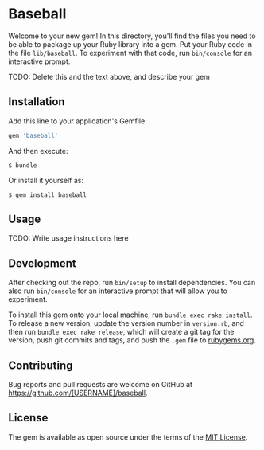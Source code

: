 # Baseball

Welcome to your new gem! In this directory, you'll find the files you need to be able to package up your Ruby library into a gem. Put your Ruby code in the file `lib/baseball`. To experiment with that code, run `bin/console` for an interactive prompt.

TODO: Delete this and the text above, and describe your gem

## Installation

Add this line to your application's Gemfile:

```ruby
gem 'baseball'
```

And then execute:

    $ bundle

Or install it yourself as:

    $ gem install baseball

## Usage

TODO: Write usage instructions here

## Development

After checking out the repo, run `bin/setup` to install dependencies. You can also run `bin/console` for an interactive prompt that will allow you to experiment.

To install this gem onto your local machine, run `bundle exec rake install`. To release a new version, update the version number in `version.rb`, and then run `bundle exec rake release`, which will create a git tag for the version, push git commits and tags, and push the `.gem` file to [rubygems.org](https://rubygems.org).

## Contributing

Bug reports and pull requests are welcome on GitHub at https://github.com/[USERNAME]/baseball.

## License

The gem is available as open source under the terms of the [MIT License](https://opensource.org/licenses/MIT).
